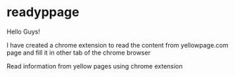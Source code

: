# readyppage

Hello Guys!

I have created a chrome extension to read the content from yellowpage.com page and fill it in other tab of the chrome browser

Read information from yellow pages using chrome extension
